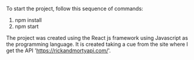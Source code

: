 To start the project, follow this sequence of commands:

1. npm install
2. npm start


The project was created using the React js framework using Javascript as the programming language.
It is created taking a cue from the site where I get the API 'https://rickandmortyapi.com/'.